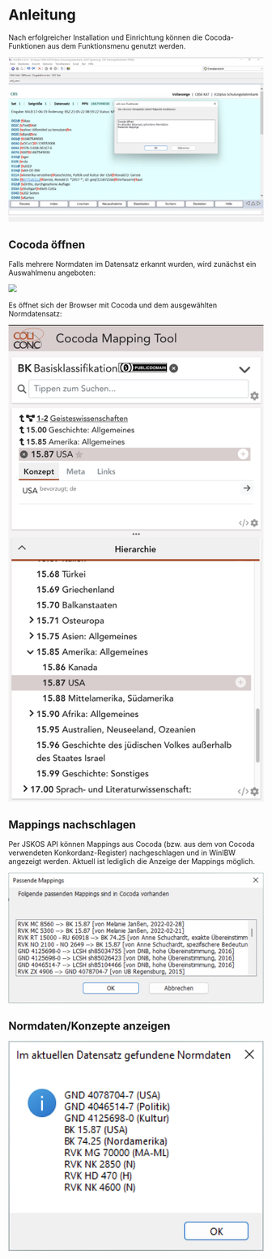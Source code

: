 # Anleitung

Nach erfolgreicher Installation und Einrichtung können die Cocoda-Funktionen aus dem Funktionsmenu genutzt werden.

![](img/coli-conc_funktionen.png)

## Cocoda öffnen

Falls mehrere Normdaten im Datensatz erkannt wurden, wird zunächst ein Auswahlmenu angeboten:

![](img/cocoda_öffnen.png)

Es öffnet sich der Browser mit Cocoda und dem ausgewählten Normdatensatz:

![](img/cocoda-bk_15.87.png)

## Mappings nachschlagen

Per JSKOS API können Mappings aus Cocoda (bzw. aus dem von Cocoda verwendeten Konkordanz-Register) nachgeschlagen und in WinIBW angezeigt werden. Aktuell ist lediglich die Anzeige der Mappings möglich.

![](img/passende_mappings.png)

## Normdaten/Konzepte anzeigen

![](img/normdaten.png)
